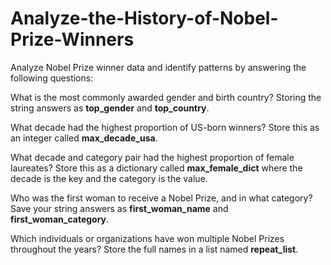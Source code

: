 # Analyze-the-History-of-Nobel-Prize-Winners
Analyze Nobel Prize winner data and identify patterns by answering the following questions:

What is the most commonly awarded gender and birth country? Storing the string answers as **top_gender** and **top_country**.

What decade had the highest proportion of US-born winners? Store this as an integer called **max_decade_usa**.

What decade and category pair had the highest proportion of female laureates? Store this as a dictionary called **max_female_dict** where the decade is the key and the category is the value.

Who was the first woman to receive a Nobel Prize, and in what category? Save your string answers as **first_woman_name** and **first_woman_category**.

Which individuals or organizations have won multiple Nobel Prizes throughout the years? Store the full names in a list named **repeat_list**.
